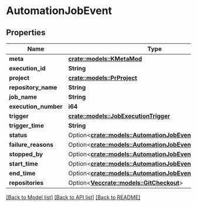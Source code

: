 # AutomationJobEvent

## Properties

Name | Type | Description | Notes
------------ | ------------- | ------------- | -------------
**meta** | [**crate::models::KMetaMod**](KMetaMod.md) |  | 
**execution_id** | **String** |  | 
**project** | [**crate::models::PrProject**](PR_Project.md) |  | 
**repository_name** | **String** |  | 
**job_name** | **String** |  | 
**execution_number** | **i64** |  | 
**trigger** | [**crate::models::JobExecutionTrigger**](JobExecutionTrigger.md) |  | 
**trigger_time** | **String** |  | 
**status** | Option<[**crate::models::AutomationJobEventStatus**](AutomationJobEvent_status.md)> |  | [optional]
**failure_reasons** | Option<[**crate::models::AutomationJobEventFailureReasons**](AutomationJobEvent_failureReasons.md)> |  | [optional]
**stopped_by** | Option<[**crate::models::AutomationJobEventStoppedBy**](AutomationJobEvent_stoppedBy.md)> |  | [optional]
**start_time** | Option<[**crate::models::AutomationJobEventStartTime**](AutomationJobEvent_startTime.md)> |  | [optional]
**end_time** | Option<[**crate::models::AutomationJobEventStartTime**](AutomationJobEvent_startTime.md)> |  | [optional]
**repositories** | Option<[**Vec<crate::models::GitCheckout>**](GitCheckout.md)> |  | [optional]

[[Back to Model list]](../README.md#documentation-for-models) [[Back to API list]](../README.md#documentation-for-api-endpoints) [[Back to README]](../README.md)


